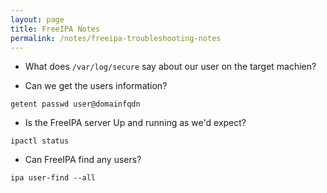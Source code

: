 ```yaml
---
layout: page
title: FreeIPA Notes
permalink: /notes/freeipa-troubleshooting-notes
---
```


* What does `/var/log/secure` say about our user on the target machien?


* Can we get the users information?

```
getent passwd user@domainfqdn
```

* Is the FreeIPA server Up and running as we'd expect?

```
ipactl status
```

* Can FreeIPA find any users?

```
ipa user-find --all
```
